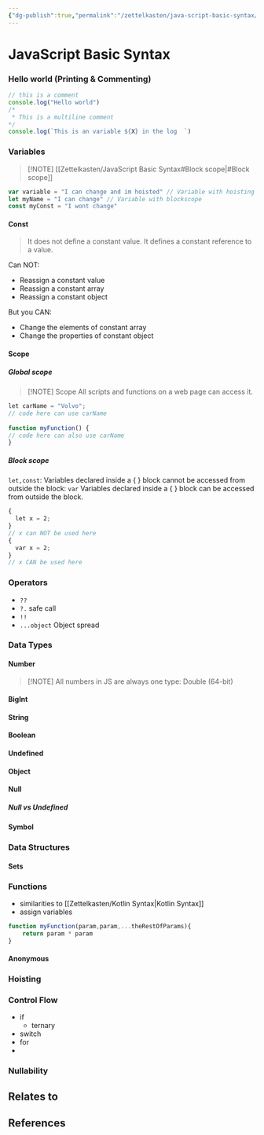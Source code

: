 ```yaml
---
{"dg-publish":true,"permalink":"/zettelkasten/java-script-basic-syntax/","title":"JavaScript Basic Syntax","tags":["status/todo"],"noteIcon":"","created":"2023-10-10T17:35:30.092+01:00"}
---
```



# JavaScript Basic Syntax


### Hello world (Printing & Commenting)
```js
// this is a comment
console.log("Hello world")
/*
 * This is a multiline comment
*/
console.log(`This is an variable ${X} in the log  `)
```
### Variables


> [!NOTE] [[Zettelkasten/JavaScript Basic Syntax#Block scope\|#Block scope]]

```js
var variable = "I can change and im hoisted" // Variable with hoisting
let myName = "I can change" // Variable with blockscope 
const myConst = "I wont change"
```
#### Const
> It does not define a constant value. It defines a constant reference to a value.

Can NOT:
-   Reassign a constant value
-   Reassign a constant array
-   Reassign a constant object

But you CAN:

-   Change the elements of constant array
-   Change the properties of constant object
#### Scope
##### Global scope

> [!NOTE] Scope
> All scripts and functions on a web page can access it.

```js
let carName = "Volvo";  
// code here can use carName  
  
function myFunction() {  
// code here can also use carName  
}
```
##### Block scope
`let,const`: Variables declared inside a { } block cannot be accessed from outside the block:
`var` Variables declared inside a { } block can be accessed from outside the block.
```js
{  
  let x = 2;  
}  
// x can NOT be used here
{  
  var x = 2;  
}  
// x CAN be used here
```

### Operators
- `??`
- `?.` safe call
- `!!`
- `...object` Object spread

### Data Types
#### Number

> [!NOTE] All numbers in JS are always one type: Double (64-bit)

#### BigInt
#### String
#### Boolean
#### Undefined
#### Object
#### Null

##### Null vs Undefined
#### Symbol

### Data Structures
#### Sets

### Functions
- similarities to [[Zettelkasten/Kotlin Syntax\|Kotlin Syntax]]
- assign variables
```js
function myFunction(param,param,...theRestOfParams){
	return param * param
}

```
#### Anonymous
### Hoisting
### Control Flow
- if
	- ternary
- switch
- for
- 

### Nullability



## Relates to
## References
